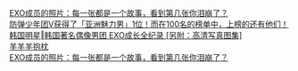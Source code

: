   
[EXO成员的照片：每一张都是一个故事，看到第几张你泪崩了？](http://www.dianyue.me/archives/847/w3lpazrzhhjc29kc/)  
[防弹少年团V获得了「亚洲魅力男」1位！而在100名的榜单中，上榜的还有他们！](http://www.dianyue.me/archives/717/focicbcjgs32hzji/)  
[韩国明星‖韩国著名偶像男团 EXO成长全纪录 [另附：高清写真图集]](http://www.dianyue.me/archives/826/mp532g04jgz4z6dl/)  
[羊羊羊抱枕](http://www.dianyue.me/archives/823/w8bs4illb7guros9/)  
[EXO成员的照片：每一张都是一个故事，看到第几张你泪崩了？](http://www.dianyue.me/archives/801/iisyf2tkg5ervl7v/)